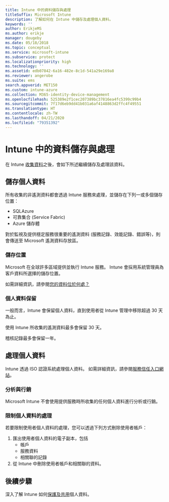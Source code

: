 ```yaml
---
title: Intune 中的資料儲存與處理
titleSuffix: Microsoft Intune
description: 了解如何在 Intune 中儲存及處理個人資料。
keywords: ''
author: ErikjeMS
ms.author: erikje
manager: dougeby
ms.date: 05/18/2018
ms.topic: conceptual
ms.service: microsoft-intune
ms.subservice: protect
ms.localizationpriority: high
ms.technology: ''
ms.assetid: edb07842-6a16-482e-8c1d-541a29e169a8
ms.reviewer: angerobe
ms.suite: ems
search.appverid: MET150
ms.custom: intune-azure
ms.collection: M365-identity-device-management
ms.openlocfilehash: 525389e2f1cec207389bc37816ea4fc5399c99b4
ms.sourcegitcommit: 7f17d6eb9dd41b031a6af4148863d2ffc4f49551
ms.translationtype: HT
ms.contentlocale: zh-TW
ms.lasthandoff: 04/21/2020
ms.locfileid: "79351392"
---
```

# <a name="data-storage-and-processing-in-intune"></a>Intune 中的資料儲存與處理

在 Intune [收集資料](privacy-data-collect.md)之後，會如下所述繼續儲存及處理該資料。

## <a name="storing-personal-data"></a>儲存個人資料

所有收集的非遙測資料都會透過 Intune 服務來處理，並儲存在下列一或多個儲存位置： 

- SQLAzure 
- 可靠集合 (Service Fabric)  
- Azure 儲存體 

對於監視及提供穩定服務很重要的遙測資料 (服務記錄、效能記錄、錯誤等)，則會傳送至 Microsoft 遙測資料存放區。

### <a name="storage-locations"></a>儲存位置

Microsoft 在全球許多區域提供並執行 Intune 服務。 Intune 會採用系統管理員為客戶資料所選擇的儲存位置。

如需詳細資訊，請參閱[您的資料位於何處？](https://www.microsoft.com/trust-center/privacy/data-location)

### <a name="personal-data-retention"></a>個人資料保留

一般而言，Intune 會保留個人資料，直到使用者從 Intune 管理中移除超過 30 天為止。

使用 Intune 所收集的遙測資料最多會保留 30 天。

稽核記錄最多會保留一年。

## <a name="processing-personal-data"></a>處理個人資料

Intune 透過 ISO 認證系統處理個人資料。 如需詳細資訊，請參閱[服務信任入口網站](https://www.microsoft.com/en-us/TrustCenter/stp)。

### <a name="profiling-and-marketing"></a>分析與行銷

Microsoft Intune 不會使用提供服務時所收集的任何個人資料進行分析或行銷。 

### <a name="restrict-processing-of-personal-data"></a>限制個人資料的處理

若要限制使用者個人資料的處理，您可以透過下列方式刪除使用者帳戶：
1. 匯出使用者個人資料的電子副本，包括
    - 帳戶
    - 服務資料
    - 相關聯的記錄
2. 從 Intune 中刪除使用者帳戶和相關聯的資料。

## <a name="next-steps"></a>後續步驟

深入了解 Intune 如何[保護及共用](privacy-data-secure-share.md)個人資料。 
